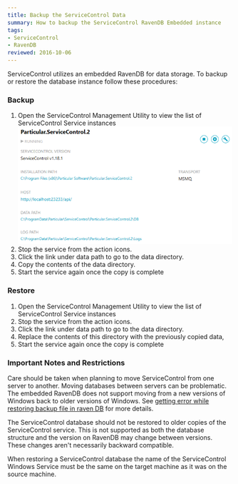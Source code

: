 ```yaml
---
title: Backup the ServiceControl Data
summary: How to backup the ServiceControl RavenDB Embedded instance
tags:
- ServiceControl
- RavenDB
reviewed: 2016-10-06
---
```

ServiceControl utilizes an embedded RavenDB for data storage. To backup or restore the database instance follow these procedures:


### Backup

 1. Open the ServiceControl Management Utility to view the list of ServiceControl Service instances
  ![](managementutil-instance.png 'width=500')
 1. Stop the service from the action icons.
 1. Click the link under data path to go to the data directory.
 1. Copy the contents of the data directory.
 1. Start the service again once the copy is complete


### Restore

 1. Open the ServiceControl Management Utility to view the list of ServiceControl Service instances
 1. Stop the service from the action icons.
 1. Click the link under data path to go to the data directory.
 1. Replace the contents of this directory with the previously copied data,
 1. Start the service again once the copy is complete


### Important Notes and Restrictions

Care should be taken when planning to move ServiceControl from one server to another. Moving databases between servers can be problematic. The embedded RavenDB does not support moving from a new versions of Windows back to older versions of Windows. See [getting error while restoring backup file in raven DB](https://stackoverflow.com/questions/25625910/getting-error-while-restoring-backup-file-in-raven-db) for more details.

The ServiceControl database should not be restored to older copies of the ServiceControl service. This is not supported as both the database structure and the version on RavenDB may change between versions. These changes aren't necessarily backward compatible.

When restoring a ServiceControl database the name of the ServiceControl Windows Service must be the same on the target machine as it was on the source machine.